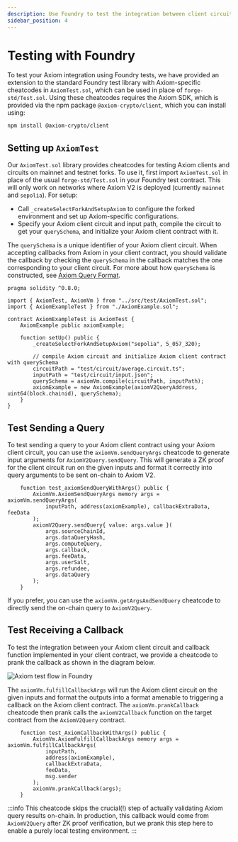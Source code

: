 ```yaml
---
description: Use Foundry to test the integration between client circuit and contract
sidebar_position: 4
---
```


# Testing with Foundry

To test your Axiom integration using Foundry tests, we have provided an extension to the standard Foundry test library with Axiom-specific cheatcodes in `AxiomTest.sol`, which can be used in place of `forge-std/Test.sol`. Using these cheatcodes requires the Axiom SDK, which is provided via the npm package `@axiom-crypto/client`, which you can install using:

```bash npm2yarn
npm install @axiom-crypto/client
```

## Setting up `AxiomTest`

Our `AxiomTest.sol` library provides cheatcodes for testing Axiom clients and circuits on mainnet and testnet forks. To use it, first import `AxiomTest.sol` in place of the usual `forge-std/Test.sol` in your Foundry test contract. This will only work on networks where Axiom V2 is deployed (currently `mainnet` and `sepolia`). For setup:

- Call `_createSelectForkAndSetupAxiom` to configure the forked environment and set up Axiom-specific configurations.
- Specify your Axiom client circuit and input path, compile the circuit to get your `querySchema`, and initialize your Axiom client contract with it.

The `querySchema` is a unique identifier of your Axiom client circuit. When accepting callbacks from Axiom in your client contract, you should validate the callback by checking the `querySchema` in the callback matches the one corresponding to your client circuit. For more about how `querySchema` is constructed, see [Axiom Query Format](/protocol/protocol-design/axiom-query-protocol/axiom-query-format#query-schema).

```solidity title="AxiomExampleTest.t.sol"
pragma solidity ^0.8.0;

import { AxiomTest, AxiomVm } from "../src/test/AxiomTest.sol";
import { AxiomExampleTest } from "./AxiomExample.sol";

contract AxiomExampleTest is AxiomTest {
    AxiomExample public axiomExample;

    function setUp() public {
        _createSelectForkAndSetupAxiom("sepolia", 5_057_320);

        // compile Axiom circuit and initialize Axiom client contract with querySchema
        circuitPath = "test/circuit/average.circuit.ts";
        inputPath = "test/circuit/input.json";
        querySchema = axiomVm.compile(circuitPath, inputPath);
        axiomExample = new AxiomExample(axiomV2QueryAddress, uint64(block.chainid), querySchema);
    }
}
```

## Test Sending a Query

To test sending a query to your Axiom client contract using your Axiom client circuit, you can use the `axiomVm.sendQueryArgs` cheatcode to generate input arguments for `AxiomV2Query.sendQuery`. This will generate a ZK proof for the client circuit run on the given inputs and format it correctly into query arguments to be sent on-chain to Axiom V2.

```solidity title="AxiomExampleTest.t.sol"
    function test_axiomSendQueryWithArgs() public {
        AxiomVm.AxiomSendQueryArgs memory args = axiomVm.sendQueryArgs(
            inputPath, address(axiomExample), callbackExtraData, feeData
        );
        axiomV2Query.sendQuery{ value: args.value }(
            args.sourceChainId,
            args.dataQueryHash,
            args.computeQuery,
            args.callback,
            args.feeData,
            args.userSalt,
            args.refundee,
            args.dataQuery
        );
    }
```

If you prefer, you can use the `axiomVm.getArgsAndSendQuery` cheatcode to directly send the on-chain query to `AxiomV2Query`.

## Test Receiving a Callback

To test the integration between your Axiom client circuit and callback function implemented in your client contract, we provide a cheatcode to prank the callback as shown in the diagram below.

![Axiom test flow in Foundry](@site/static/img/axiom_test_prank.svg)

The `axiomVm.fulfillCallbackArgs` will run the Axiom client circuit on the given inputs and format the outputs into a format amenable to triggering a callback on the Axiom client contract. The `axiomVm.prankCallback` cheatcode then prank calls the `axiomV2Callback` function on the target contract from the `AxiomV2Query` contract.

```solidity
    function test_AxiomCallbackWithArgs() public {
        AxiomVm.AxiomFulfillCallbackArgs memory args = axiomVm.fulfillCallbackArgs(
            inputPath,
            address(axiomExample),
            callbackExtraData,
            feeData,
            msg.sender
        );
        axiomVm.prankCallback(args);
    }
```

:::info
This cheatcode skips the crucial(!) step of actually validating Axiom query results on-chain. In production, this callback would come from `AxiomV2Query` after ZK proof verification, but we prank this step here to enable a purely local testing environment.
:::
